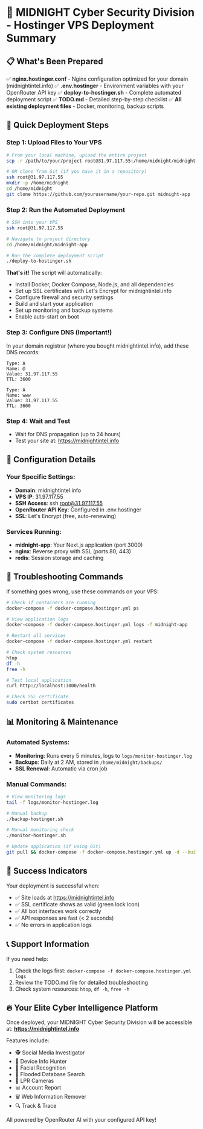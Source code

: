 # 🚀 MIDNIGHT Cyber Security Division - Hostinger VPS Deployment Summary

## 📋 What's Been Prepared

✅ **nginx.hostinger.conf** - Nginx configuration optimized for your domain (midnightintel.info)
✅ **.env.hostinger** - Environment variables with your OpenRouter API key
✅ **deploy-to-hostinger.sh** - Complete automated deployment script
✅ **TODO.md** - Detailed step-by-step checklist
✅ **All existing deployment files** - Docker, monitoring, backup scripts

## 🎯 Quick Deployment Steps

### Step 1: Upload Files to Your VPS
```bash
# From your local machine, upload the entire project
scp -r /path/to/your/project root@31.97.117.55:/home/midnight/midnight-app

# OR clone from Git (if you have it in a repository)
ssh root@31.97.117.55
mkdir -p /home/midnight
cd /home/midnight
git clone https://github.com/yourusername/your-repo.git midnight-app
```

### Step 2: Run the Automated Deployment
```bash
# SSH into your VPS
ssh root@31.97.117.55

# Navigate to project directory
cd /home/midnight/midnight-app

# Run the complete deployment script
./deploy-to-hostinger.sh
```

**That's it!** The script will automatically:
- Install Docker, Docker Compose, Node.js, and all dependencies
- Set up SSL certificates with Let's Encrypt for midnightintel.info
- Configure firewall and security settings
- Build and start your application
- Set up monitoring and backup systems
- Enable auto-start on boot

### Step 3: Configure DNS (Important!)
In your domain registrar (where you bought midnightintel.info), add these DNS records:

```
Type: A
Name: @
Value: 31.97.117.55
TTL: 3600

Type: A
Name: www
Value: 31.97.117.55
TTL: 3600
```

### Step 4: Wait and Test
- Wait for DNS propagation (up to 24 hours)
- Test your site at: https://midnightintel.info

## 🔧 Configuration Details

### Your Specific Settings:
- **Domain**: midnightintel.info
- **VPS IP**: 31.97.117.55
- **SSH Access**: ssh root@31.97.117.55
- **OpenRouter API Key**: Configured in .env.hostinger
- **SSL**: Let's Encrypt (free, auto-renewing)

### Services Running:
- **midnight-app**: Your Next.js application (port 3000)
- **nginx**: Reverse proxy with SSL (ports 80, 443)
- **redis**: Session storage and caching

## 🚨 Troubleshooting Commands

If something goes wrong, use these commands on your VPS:

```bash
# Check if containers are running
docker-compose -f docker-compose.hostinger.yml ps

# View application logs
docker-compose -f docker-compose.hostinger.yml logs -f midnight-app

# Restart all services
docker-compose -f docker-compose.hostinger.yml restart

# Check system resources
htop
df -h
free -h

# Test local application
curl http://localhost:3000/health

# Check SSL certificate
sudo certbot certificates
```

## 📊 Monitoring & Maintenance

### Automated Systems:
- **Monitoring**: Runs every 5 minutes, logs to `logs/monitor-hostinger.log`
- **Backups**: Daily at 2 AM, stored in `/home/midnight/backups/`
- **SSL Renewal**: Automatic via cron job

### Manual Commands:
```bash
# View monitoring logs
tail -f logs/monitor-hostinger.log

# Manual backup
./backup-hostinger.sh

# Manual monitoring check
./monitor-hostinger.sh

# Update application (if using Git)
git pull && docker-compose -f docker-compose.hostinger.yml up -d --build
```

## 🎉 Success Indicators

Your deployment is successful when:
- ✅ Site loads at https://midnightintel.info
- ✅ SSL certificate shows as valid (green lock icon)
- ✅ All bot interfaces work correctly
- ✅ API responses are fast (< 2 seconds)
- ✅ No errors in application logs

## 📞 Support Information

If you need help:
1. Check the logs first: `docker-compose -f docker-compose.hostinger.yml logs`
2. Review the TODO.md file for detailed troubleshooting
3. Check system resources: `htop`, `df -h`, `free -h`

## 🔥 Your Elite Cyber Intelligence Platform

Once deployed, your MIDNIGHT Cyber Security Division will be accessible at:
**https://midnightintel.info**

Features include:
- 🕵️ Social Media Investigator
- 📱 Device Info Hunter
- 👤 Facial Recognition
- 🌊 Flooded Database Search
- 🚗 LPR Cameras
- 📊 Account Report
- 🗑️ Web Information Remover
- 🔍 Track & Trace

All powered by OpenRouter AI with your configured API key!
